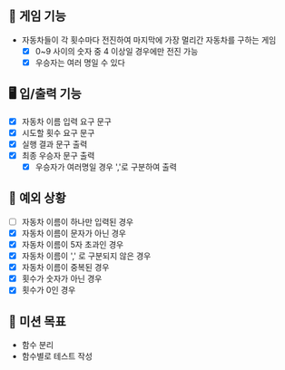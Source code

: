 ## 🚗 게임 기능

- 자동차들이 각 횟수마다 전진하여 마지막에 가장 멀리간 자동차를 구하는 게임
    - [X] 0~9 사이의 숫자 중 4 이상일 경우에만 전진 가능
    - [x] 우승자는 여러 명일 수 있다

## 🖥️ 입/출력 기능

- [x] 자동차 이름 입력 요구 문구
- [x] 시도할 횟수 요구 문구
- [X] 실행 결과 문구 출력
- [x] 최종 우승자 문구 출력
    - [x] 우승자가 여러명일 경우 ','로 구분하여 출력

## 👾 예외 상황

- [ ] 자동차 이름이 하나만 입력된 경우
- [x] 자동차 이름이 문자가 아닌 경우
- [x] 자동차 이름이 5자 초과인 경우
- [x] 자동차 이름이 ',' 로 구분되지 않은 경우
- [x] 자동차 이름이 중복된 경우
- [x] 횟수가 숫자가 아닌 경우
- [x] 횟수가 0인 경우

## 🎯 미션 목표

- 함수 분리
- 함수별로 테스트 작성